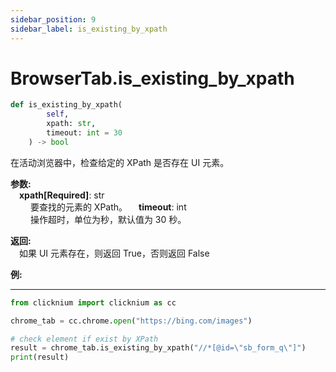 ```yaml
---
sidebar_position: 9
sidebar_label: is_existing_by_xpath
---
```

# BrowserTab.is_existing_by_xpath
```python
def is_existing_by_xpath(
        self,
        xpath: str,
        timeout: int = 30
    ) -> bool
```  

在活动浏览器中，检查给定的 XPath 是否存在 UI 元素。

**参数:**  
    &emsp;**xpath[Required]**: str     
        &emsp;&emsp; 要查找的元素的 XPath。
    &emsp;**timeout**: int  
        &emsp;&emsp; 操作超时，单位为秒，默认值为 30 秒。

**返回:**  
    &emsp;如果 UI 元素存在，则返回 True，否则返回 False

**例:**
***
```python
from clicknium import clicknium as cc

chrome_tab = cc.chrome.open("https://bing.com/images")

# check element if exist by XPath
result = chrome_tab.is_existing_by_xpath("//*[@id=\"sb_form_q\"]")
print(result)

```